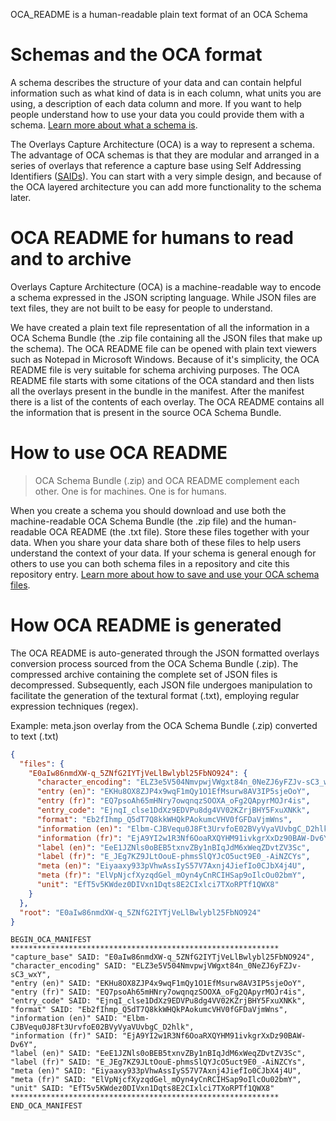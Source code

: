 OCA_README is a human-readable plain text format of an OCA Schema

# Schemas and the OCA format
A schema describes the structure of your data and can contain helpful information such as what kind of data is in each column, what units you are using, a description of each data column and more. If you want to help people understand how to use your data you could provide them with a schema. [Learn more about what a schema is](https://agrifooddatacanada.github.io/OCA_training_pathway/what_is_a_schema.html).

The Overlays Capture Architecture (OCA) is a way to represent a schema. The advantage of OCA schemas is that they are modular and arranged in a series of overlays that reference a capture base using Self Addressing Identifiers ([SAIDs](https://agrifooddatacanada.github.io/OCA_training_pathway/identifiers_and_saids.html)). You can start with a very simple design, and because of the OCA layered architecture you can add more functionality to the schema later.

# OCA README for humans to read and to archive
Overlays Capture Architecture (OCA) is a machine-readable way to encode a schema expressed in the JSON scripting language. While JSON files are text files, they are not built to be easy for people to understand.

We have created a plain text file representation of all the information in a OCA Schema Bundle (the .zip file containing all the JSON files that make up the schema). The OCA README file can be opened with plain text viewers such as Notepad in Microsoft Windows. Because of it's simplicity, the OCA README file is very suitable for schema archiving purposes. The OCA README file starts with some citations of the OCA standard and then lists all the overlays present in the bundle in the manifest. After the manifest there is a list of the contents of each overlay. The OCA README contains all the information that is present in the source OCA Schema Bundle.

# How to use OCA README

> OCA Schema Bundle (.zip) and OCA README complement each other. One is for machines. One is for humans.

When you create a schema you should download and use both the machine-readable OCA Schema Bundle (the .zip file) and the human-readable OCA README (the .txt file). Store these files together with your data. When you share your data share both of these files to help users understand the context of your data. If your schema is general enough for others to use you can both schema files in a repository and cite this repository entry. [Learn more about how to save and use your OCA schema files](https://agrifooddatacanada.github.io/OCA_training_pathway/deposit_schema.html).

# How OCA README is generated
The OCA README is auto-generated through the JSON formatted overlays conversion process sourced from the OCA Schema Bundle (.zip). The compressed archive containing the complete set of JSON files is decompressed. Subsequently, each JSON file undergoes manipulation to facilitate the generation of the textural format (.txt), employing regular expression techniques (regex).

Example:
meta.json overlay from the OCA Schema Bundle (.zip) converted to text (.txt)

```json
{
  "files": {
    "E0aIw86nmdXW-q_5ZNfG2IYTjVeLlBwlybl25FbNO924": {
      "character_encoding": "ELZ3e5V504NmvpwjVWgxt84n_0NeZJ6yFZJv-sC3_wxY",
      "entry (en)": "EKHu8OX8ZJP4x9wqF1mQy1O1EfMsurw8AV3IP5sjeOoY",
      "entry (fr)": "EQ7psoAh65mHNry7owqnqzSOOXA_oFg2QApyrMOJr4is",
      "entry_code": "EjnqI_clse1DdXz9EDVPu8dg4VV02KZrjBHY5FxuXNKk",
      "format": "Eb2fIhmp_Q5dT7Q8kkWHQkPAokumcVHV0fGFDaVjmWns",
      "information (en)": "Elbm-CJBVequ0J8Ft3UrvfoE02BVyVyaVUvbgC_D2hlk",
      "information (fr)": "EjA9YI2w1R3Nf6OoaRXQYHM91ivkgrXxDz90BAW-Dv6Y",
      "label (en)": "EeE1JZNls0oBEB5txnvZBy1nBIqJdM6xWeqZDvtZV3Sc",
      "label (fr)": "E_JEg7KZ9JLtOouE-phmsSlQYJcO5uct9E0_-AiNZCYs",
      "meta (en)": "Eiyaaxy933pVhwAssIyS57V7Axnj4JiefIo0CJbX4j4U",
      "meta (fr)": "ElVpNjcfXyzqdGel_mOyn4yCnRCIHSap9oIlcOu02bmY",
      "unit": "EfT5v5KWdez0DIVxn1Dqts8E2CIxlci7TXoRPTf1QWX8"
    }
  },
  "root": "E0aIw86nmdXW-q_5ZNfG2IYTjVeLlBwlybl25FbNO924"
}
```

```
BEGIN_OCA_MANIFEST
************************************************************
"capture_base" SAID: "E0aIw86nmdXW-q_5ZNfG2IYTjVeLlBwlybl25FbNO924",
"character_encoding" SAID: "ELZ3e5V504NmvpwjVWgxt84n_0NeZJ6yFZJv-sC3_wxY",
"entry (en)" SAID: "EKHu8OX8ZJP4x9wqF1mQy1O1EfMsurw8AV3IP5sjeOoY",
"entry (fr)" SAID: "EQ7psoAh65mHNry7owqnqzSOOXA_oFg2QApyrMOJr4is",
"entry_code" SAID: "EjnqI_clse1DdXz9EDVPu8dg4VV02KZrjBHY5FxuXNKk",
"format" SAID: "Eb2fIhmp_Q5dT7Q8kkWHQkPAokumcVHV0fGFDaVjmWns",
"information (en)" SAID: "Elbm-CJBVequ0J8Ft3UrvfoE02BVyVyaVUvbgC_D2hlk",
"information (fr)" SAID: "EjA9YI2w1R3Nf6OoaRXQYHM91ivkgrXxDz90BAW-Dv6Y",
"label (en)" SAID: "EeE1JZNls0oBEB5txnvZBy1nBIqJdM6xWeqZDvtZV3Sc",
"label (fr)" SAID: "E_JEg7KZ9JLtOouE-phmsSlQYJcO5uct9E0_-AiNZCYs",
"meta (en)" SAID: "Eiyaaxy933pVhwAssIyS57V7Axnj4JiefIo0CJbX4j4U",
"meta (fr)" SAID: "ElVpNjcfXyzqdGel_mOyn4yCnRCIHSap9oIlcOu02bmY",
"unit" SAID: "EfT5v5KWdez0DIVxn1Dqts8E2CIxlci7TXoRPTf1QWX8"
************************************************************
END_OCA_MANIFEST
```

